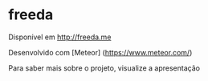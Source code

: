 freeda
======
Disponível em http://freeda.me

Desenvolvido com [Meteor] (https://www.meteor.com/)

Para saber mais sobre o projeto, visualize a apresentação
